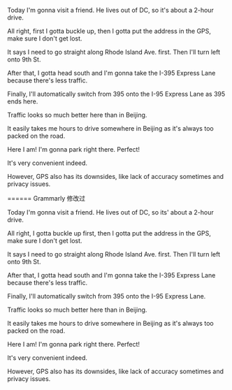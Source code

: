 Today I'm gonna visit a friend. He lives out of DC, so it's about a 2-hour drive.

All right, first I gotta buckle up, then I gotta put the address in the GPS, make sure I don't get lost.

It says I need to go straight along Rhode Island Ave. first. Then I'll turn left onto 9th St.

After that, I gotta head south and I'm gonna take the I-395 Express Lane because there's less traffic.

Finally, I'll automatically switch from 395 onto the I-95 Express Lane as 395 ends here.

Traffic looks so much better here than in Beijing.

It easily takes me hours to drive somewhere in Beijing as it's always too packed on the road.

Here I am! I'm gonna park right there. Perfect!

It's very convenient indeed.

However, GPS also has its downsides, like lack of accuracy sometimes and privacy issues.



====== Grammarly 修改过



Today I'm gonna visit a friend. He lives out of DC, so its' about a 2-hour drive.

All right, I gotta buckle up first, then I gotta put the address in the GPS, make sure I don't get lost.

It says I need to go straight along Rhode Island Ave. first. Then I'll turn left onto 9th St.

After that, I gotta head south and I'm gonna take the I-395 Express Lane because there's less traffic.

Finally, I'll automatically switch from 395 onto the I-95 Express Lane.

Traffic looks so much better here than in Beijing.

It easily takes me hours to drive somewhere in Beijing as it's always too packed on the road.

Here I am! I'm gonna park right there. Perfect!

It's very convenient indeed.

However, GPS also has its downsides, like lack of accuracy sometimes and privacy issues.